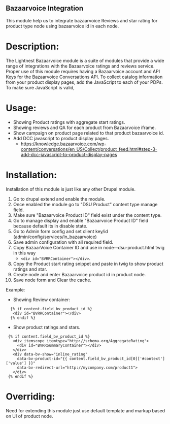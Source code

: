 ## Bazaarvoice Integration

This module help us to integrate bazaarvoice Reviews and star rating for product type node using bazaarvoice id in each
node.

Description:
============
The Lightnest Bazaarvoice module is a suite of modules that provide a wide range of integrations with the Bazaarvoice
ratings and reviews service. Proper use of this module requires having a Bazaarvoice account and API Keys for the
Bazaarvoice Conversations API. To collect catalog information from your product display pages, add the JavaScript to
each of your PDPs. To make sure JavaScript is valid,

Usage:
======

- Showing Product ratings with aggregate start ratings.
- Showing reviews and QA for each product from Bazaarvoice iframe.
- Show campaign on product page related to that product bazaarvoice id.
- Add DCC javascript to product display pages.
    - https://knowledge.bazaarvoice.com/wp-content/conversations/en_US/Collect/product_feed.html#step-3-add-dcc-javascript-to-product-display-pages

Installation:
=============

Installation of this module is just like any other Drupal module.

1) Go to drupal extend and enable the module.
2) Once enabled the module go to "DSU Product" content type manage field.
3) Make sure "Bazaarvoice Product ID" field exist under the content type.
4) Go to manage display and enable "Bazaarvoice Product ID" field because default its in disable state.
5) Go to Admin form config and set client key/id (admin/config/services/ln_bazaarvoice)
6) Save admin configuration with all required field.
7) Copy BazaarVoice Container ID and use in node--dsu-product.html twig in this way
   -  ````<div id="BVRRContainer"></div>````.
8) Copy the Product start rating snippet and paste in twig to show product ratings and star.
9) Create node and enter Bazaarvoice product id in product node.
10) Save node form and Clear the cache.

Example:

- Showing Review container:

 ````
   {% if content.field_bv_product_id %}
    <div id="BVRRContainer"></div>
   {% endif %}
 ````

- Show product ratings and stars.

````
 {% if content.field_bv_product_id %}
   <div itemscope itemtype="http://schema.org/AggregateRating">
     <div id="BVRRSummaryContainer"></div>
   </div>
   <div data-bv-show="inline_rating"
     data-bv-product-id="{{ content.field_bv_product_id[0]['#context']['value'] }}"
     data-bv-redirect-url="http://mycompany.com/product1">
   </div>
 {% endif %} 
 ````

Overriding:
==========

Need for extending this module just use default template and markup based on UI of product node.
